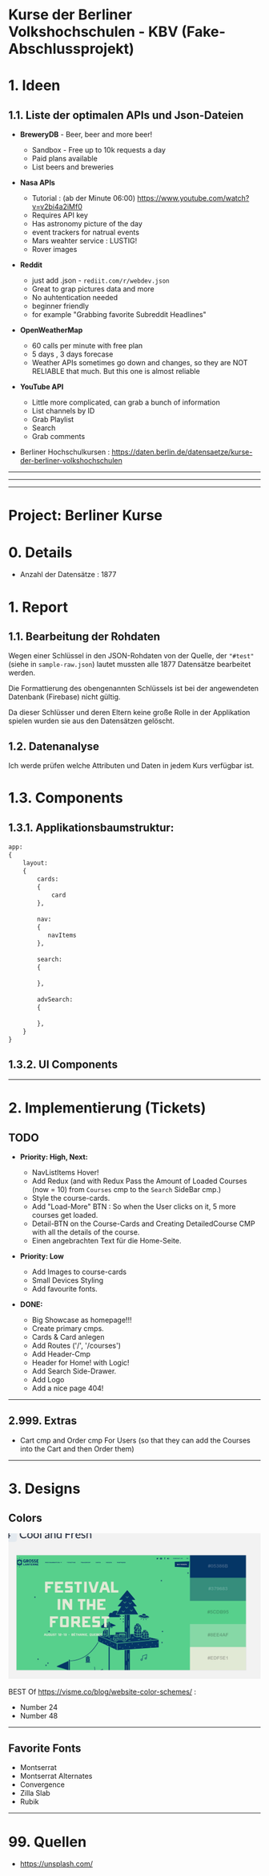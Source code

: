 # Kurse der Berliner Volkshochschulen - KBV (Fake-Abschlussprojekt)

# 1. Ideen
## 1.1. Liste der optimalen APIs und Json-Dateien

* __BreweryDB__ - Beer, beer and more beer!
    * Sandbox - Free up to 10k requests a day
    * Paid plans available
    * List beers and breweries

* __Nasa APIs__
    * Tutorial : (ab der Minute 06:00) https://www.youtube.com/watch?v=v2bi4a2iMf0 
    * Requires API key
    * Has astronomy picture of the day
    * event trackers for natrual events
    * Mars weahter service : LUSTIG!
    * Rover images
    
* __Reddit__
    * just add .json - ``rediit.com/r/webdev.json``
    * Great to grap pictures data and more
    * No auhtentication needed
    * beginner friendly
    * for example "Grabbing favorite Subreddit Headlines"
    
* __OpenWeatherMap__
    * 60 calls per minute with free plan
    * 5 days , 3 days forecase
    * Weather APIs sometimes go down and changes, so they are NOT RELIABLE that much. But this one is almost reliable
    
* __YouTube API__
    * Little more complicated, can grab a bunch of information
    * List channels by ID
    * Grab Playlist
    * Search
    * Grab comments

* Berliner Hochschulkursen : https://daten.berlin.de/datensaetze/kurse-der-berliner-volkshochschulen
___
___
___

# Project: Berliner Kurse

# 0. Details
* Anzahl der Datensätze : 1877

# 1. Report

## 1.1. Bearbeitung der Rohdaten
Wegen einer Schlüssel in den JSON-Rohdaten von der Quelle, der ``"#test"`` (siehe in ``sample-raw.json``) lautet mussten alle 1877 Datensätze bearbeitet werden. 

Die Formattierung des obengenannten Schlüssels ist bei der angewendeten Datenbank (Firebase) nicht gültig.

Da dieser Schlüsser und deren Eltern keine große Rolle in der Applikation spielen wurden sie aus den Datensätzen gelöscht. 

## 1.2. Datenanalyse
Ich werde prüfen welche Attributen und Daten in jedem Kurs verfügbar ist.

# 1.3. Components

## 1.3.1. Applikationsbaumstruktur:
```
app: 
{
    layout: 
    {
        cards: 
        {
            card   
        },

        nav: 
        {
           navItems    
        },

        search: 
        {
               
        },

        advSearch: 
        {
               
        },
    }
}
```



## 1.3.2. UI Components
 
___

# 2. Implementierung (Tickets)
## TODO 
* __Priority: High, Next:__
    * NavListItems Hover!
    * Add Redux (and with Redux Pass the Amount of Loaded Courses (now = 10) from ``Courses`` cmp to the ``Search`` SideBar cmp.)
    * Style the course-cards.
    * Add "Load-More" BTN : So when the User clicks on it, 5 more courses get loaded.
    * Detail-BTN on the Course-Cards and Creating DetailedCourse CMP with all the details of the course.
    * Einen angebrachten Text für die Home-Seite.

* __Priority: Low__
    * Add Images to course-cards
    * Small Devices Styling
    * Add favourite fonts.

* __DONE:__  
    * Big Showcase as homepage!!!
    * Create primary cmps.
    * Cards & Card anlegen
    * Add Routes ('/', '/courses')
    * Add Header-Cmp
    * Header for Home! with Logic!
    * Add Search Side-Drawer.
    * Add Logo
    * Add a nice page 404!
___

## 2.999. Extras
* Cart cmp and Order cmp For Users (so that they can add the Courses into the Cart and then Order them)
___

# 3. Designs

## Colors

![Design 01](./bilder/design-inspiration-01.png)

BEST Of https://visme.co/blog/website-color-schemes/ :

* Number 24
* Number 48
___

## Favorite Fonts

* Montserrat
* Montserrat Alternates
* Convergence
* Zilla Slab
* Rubik

___

# 99. Quellen
* https://unsplash.com/